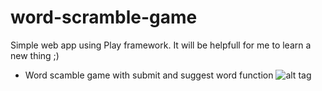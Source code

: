 # word-scramble-game
Simple web app using Play framework. It will be helpfull for me to learn a new thing ;)
* Word scamble game with submit and suggest word function
![alt tag](https://postimg.org/image/yc3zg0v8h/)
